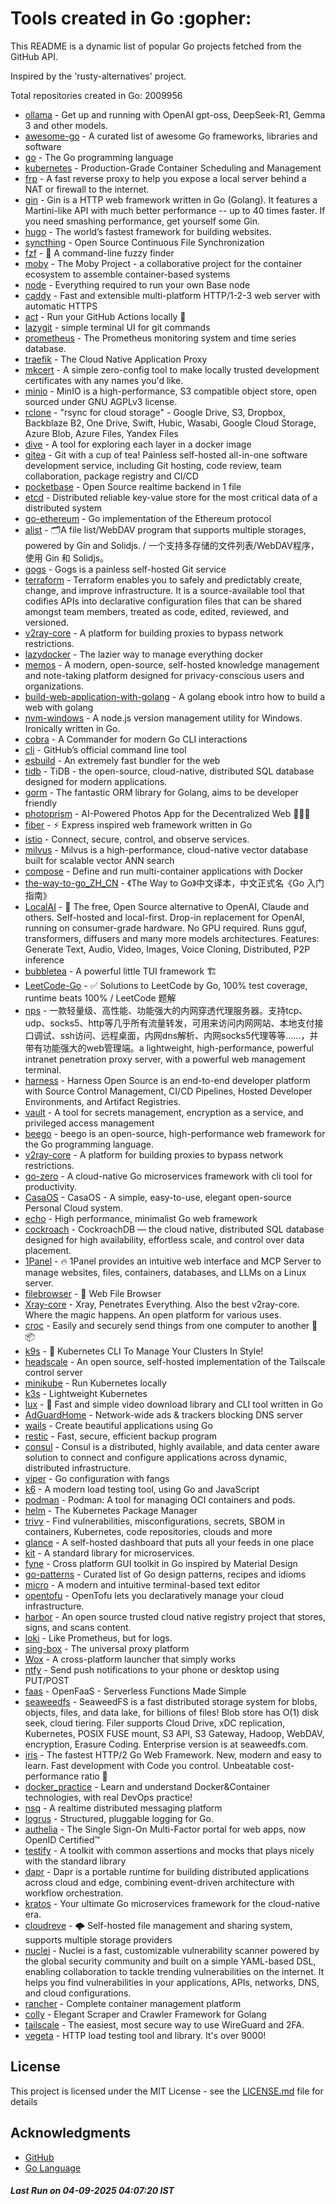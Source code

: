 # Tools created in Go :gopher: 

This README is a dynamic list of popular Go projects fetched from the GitHub API.

Inspired by the 'rusty-alternatives' project.

Total repositories created in Go: 2009956

- [ollama](https://github.com/ollama/ollama) - Get up and running with OpenAI gpt-oss, DeepSeek-R1, Gemma 3 and other models.
- [awesome-go](https://github.com/avelino/awesome-go) - A curated list of awesome Go frameworks, libraries and software
- [go](https://github.com/golang/go) - The Go programming language
- [kubernetes](https://github.com/kubernetes/kubernetes) - Production-Grade Container Scheduling and Management
- [frp](https://github.com/fatedier/frp) - A fast reverse proxy to help you expose a local server behind a NAT or firewall to the internet.
- [gin](https://github.com/gin-gonic/gin) - Gin is a HTTP web framework written in Go (Golang). It features a Martini-like API with much better performance -- up to 40 times faster. If you need smashing performance, get yourself some Gin.
- [hugo](https://github.com/gohugoio/hugo) - The world’s fastest framework for building websites.
- [syncthing](https://github.com/syncthing/syncthing) - Open Source Continuous File Synchronization
- [fzf](https://github.com/junegunn/fzf) - :cherry_blossom: A command-line fuzzy finder
- [moby](https://github.com/moby/moby) - The Moby Project - a collaborative project for the container ecosystem to assemble container-based systems
- [node](https://github.com/base/node) - Everything required to run your own Base node
- [caddy](https://github.com/caddyserver/caddy) - Fast and extensible multi-platform HTTP/1-2-3 web server with automatic HTTPS
- [act](https://github.com/nektos/act) - Run your GitHub Actions locally 🚀
- [lazygit](https://github.com/jesseduffield/lazygit) - simple terminal UI for git commands
- [prometheus](https://github.com/prometheus/prometheus) - The Prometheus monitoring system and time series database.
- [traefik](https://github.com/traefik/traefik) - The Cloud Native Application Proxy
- [mkcert](https://github.com/FiloSottile/mkcert) - A simple zero-config tool to make locally trusted development certificates with any names you'd like.
- [minio](https://github.com/minio/minio) - MinIO is a high-performance, S3 compatible object store, open sourced under GNU AGPLv3 license.
- [rclone](https://github.com/rclone/rclone) - "rsync for cloud storage" - Google Drive, S3, Dropbox, Backblaze B2, One Drive, Swift, Hubic, Wasabi, Google Cloud Storage, Azure Blob, Azure Files, Yandex Files
- [dive](https://github.com/wagoodman/dive) - A tool for exploring each layer in a docker image
- [gitea](https://github.com/go-gitea/gitea) - Git with a cup of tea! Painless self-hosted all-in-one software development service, including Git hosting, code review, team collaboration, package registry and CI/CD
- [pocketbase](https://github.com/pocketbase/pocketbase) - Open Source realtime backend in 1 file
- [etcd](https://github.com/etcd-io/etcd) - Distributed reliable key-value store for the most critical data of a distributed system
- [go-ethereum](https://github.com/ethereum/go-ethereum) - Go implementation of the Ethereum protocol
- [alist](https://github.com/AlistGo/alist) - 🗂️A file list/WebDAV program that supports multiple storages, powered by Gin and Solidjs. / 一个支持多存储的文件列表/WebDAV程序，使用 Gin 和 Solidjs。
- [gogs](https://github.com/gogs/gogs) - Gogs is a painless self-hosted Git service
- [terraform](https://github.com/hashicorp/terraform) - Terraform enables you to safely and predictably create, change, and improve infrastructure. It is a source-available tool that codifies APIs into declarative configuration files that can be shared amongst team members, treated as code, edited, reviewed, and versioned.
- [v2ray-core](https://github.com/v2ray/v2ray-core) - A platform for building proxies to bypass network restrictions.
- [lazydocker](https://github.com/jesseduffield/lazydocker) - The lazier way to manage everything docker
- [memos](https://github.com/usememos/memos) - A modern, open-source, self-hosted knowledge management and note-taking platform designed for privacy-conscious users and organizations.
- [build-web-application-with-golang](https://github.com/astaxie/build-web-application-with-golang) - A golang ebook intro how to build a web with golang
- [nvm-windows](https://github.com/coreybutler/nvm-windows) - A node.js version management utility for Windows. Ironically written in Go.
- [cobra](https://github.com/spf13/cobra) - A Commander for modern Go CLI interactions
- [cli](https://github.com/cli/cli) - GitHub’s official command line tool
- [esbuild](https://github.com/evanw/esbuild) - An extremely fast bundler for the web
- [tidb](https://github.com/pingcap/tidb) - TiDB - the open-source, cloud-native, distributed SQL database designed for modern applications.
- [gorm](https://github.com/go-gorm/gorm) - The fantastic ORM library for Golang, aims to be developer friendly
- [photoprism](https://github.com/photoprism/photoprism) - AI-Powered Photos App for the Decentralized Web 🌈💎✨
- [fiber](https://github.com/gofiber/fiber) - ⚡️ Express inspired web framework written in Go
- [istio](https://github.com/istio/istio) - Connect, secure, control, and observe services.
- [milvus](https://github.com/milvus-io/milvus) - Milvus is a high-performance, cloud-native vector database built for scalable vector ANN search
- [compose](https://github.com/docker/compose) - Define and run multi-container applications with Docker
- [the-way-to-go_ZH_CN](https://github.com/unknwon/the-way-to-go_ZH_CN) - 《The Way to Go》中文译本，中文正式名《Go 入门指南》
- [LocalAI](https://github.com/mudler/LocalAI) - :robot: The free, Open Source alternative to OpenAI, Claude and others. Self-hosted and local-first. Drop-in replacement for OpenAI,  running on consumer-grade hardware. No GPU required. Runs gguf, transformers, diffusers and many more models architectures. Features: Generate Text, Audio, Video, Images, Voice Cloning, Distributed, P2P inference
- [bubbletea](https://github.com/charmbracelet/bubbletea) - A powerful little TUI framework 🏗
- [LeetCode-Go](https://github.com/halfrost/LeetCode-Go) - ✅ Solutions to LeetCode by Go, 100% test coverage, runtime beats 100% / LeetCode 题解
- [nps](https://github.com/ehang-io/nps) - 一款轻量级、高性能、功能强大的内网穿透代理服务器。支持tcp、udp、socks5、http等几乎所有流量转发，可用来访问内网网站、本地支付接口调试、ssh访问、远程桌面，内网dns解析、内网socks5代理等等……，并带有功能强大的web管理端。a lightweight, high-performance, powerful intranet penetration proxy server, with a powerful web management terminal.
- [harness](https://github.com/harness/harness) - Harness Open Source is an end-to-end developer platform with Source Control Management, CI/CD Pipelines, Hosted Developer Environments, and Artifact Registries.
- [vault](https://github.com/hashicorp/vault) - A tool for secrets management, encryption as a service, and privileged access management
- [beego](https://github.com/beego/beego) - beego is an open-source, high-performance web framework for the Go programming language.
- [v2ray-core](https://github.com/v2fly/v2ray-core) - A platform for building proxies to bypass network restrictions.
- [go-zero](https://github.com/zeromicro/go-zero) - A cloud-native Go microservices framework with cli tool for productivity.
- [CasaOS](https://github.com/IceWhaleTech/CasaOS) - CasaOS - A simple, easy-to-use, elegant open-source Personal Cloud system.
- [echo](https://github.com/labstack/echo) - High performance, minimalist Go web framework
- [cockroach](https://github.com/cockroachdb/cockroach) - CockroachDB — the cloud native, distributed SQL database designed for high availability, effortless scale, and control over data placement.
- [1Panel](https://github.com/1Panel-dev/1Panel) - 🔥 1Panel provides an intuitive web interface and MCP Server to manage websites, files, containers, databases, and LLMs on a Linux server.
- [filebrowser](https://github.com/filebrowser/filebrowser) - 📂 Web File Browser
- [Xray-core](https://github.com/XTLS/Xray-core) - Xray, Penetrates Everything. Also the best v2ray-core. Where the magic happens. An open platform for various uses.
- [croc](https://github.com/schollz/croc) - Easily and securely send things from one computer to another :crocodile: :package:
- [k9s](https://github.com/derailed/k9s) - 🐶 Kubernetes CLI To Manage Your Clusters In Style!
- [headscale](https://github.com/juanfont/headscale) - An open source, self-hosted implementation of the Tailscale control server
- [minikube](https://github.com/kubernetes/minikube) - Run Kubernetes locally
- [k3s](https://github.com/k3s-io/k3s) - Lightweight Kubernetes
- [lux](https://github.com/iawia002/lux) - 👾 Fast and simple video download library and CLI tool written in Go
- [AdGuardHome](https://github.com/AdguardTeam/AdGuardHome) - Network-wide ads & trackers blocking DNS server
- [wails](https://github.com/wailsapp/wails) - Create beautiful applications using Go
- [restic](https://github.com/restic/restic) - Fast, secure, efficient backup program
- [consul](https://github.com/hashicorp/consul) - Consul is a distributed, highly available, and data center aware solution to connect and configure applications across dynamic, distributed infrastructure.
- [viper](https://github.com/spf13/viper) - Go configuration with fangs
- [k6](https://github.com/grafana/k6) - A modern load testing tool, using Go and JavaScript
- [podman](https://github.com/containers/podman) - Podman: A tool for managing OCI containers and pods.
- [helm](https://github.com/helm/helm) - The Kubernetes Package Manager
- [trivy](https://github.com/aquasecurity/trivy) - Find vulnerabilities, misconfigurations, secrets, SBOM in containers, Kubernetes, code repositories, clouds and more
- [glance](https://github.com/glanceapp/glance) - A self-hosted dashboard that puts all your feeds in one place
- [kit](https://github.com/go-kit/kit) - A standard library for microservices.
- [fyne](https://github.com/fyne-io/fyne) - Cross platform GUI toolkit in Go inspired by Material Design
- [go-patterns](https://github.com/tmrts/go-patterns) - Curated list of Go design patterns, recipes and idioms
- [micro](https://github.com/zyedidia/micro) - A modern and intuitive terminal-based text editor
- [opentofu](https://github.com/opentofu/opentofu) - OpenTofu lets you declaratively manage your cloud infrastructure.
- [harbor](https://github.com/goharbor/harbor) - An open source trusted cloud native registry project that stores, signs, and scans content.
- [loki](https://github.com/grafana/loki) - Like Prometheus, but for logs.
- [sing-box](https://github.com/SagerNet/sing-box) - The universal proxy platform
- [Wox](https://github.com/Wox-launcher/Wox) - A cross-platform launcher that simply works
- [ntfy](https://github.com/binwiederhier/ntfy) - Send push notifications to your phone or desktop using PUT/POST
- [faas](https://github.com/openfaas/faas) - OpenFaaS - Serverless Functions Made Simple
- [seaweedfs](https://github.com/seaweedfs/seaweedfs) - SeaweedFS is a fast distributed storage system for blobs, objects, files, and data lake, for billions of files! Blob store has O(1) disk seek, cloud tiering. Filer supports Cloud Drive, xDC replication, Kubernetes, POSIX FUSE mount, S3 API, S3 Gateway, Hadoop, WebDAV, encryption, Erasure Coding. Enterprise version is at seaweedfs.com.
- [iris](https://github.com/kataras/iris) - The fastest HTTP/2 Go Web Framework. New, modern and easy to learn. Fast development with Code you control. Unbeatable cost-performance ratio :rocket:
- [docker_practice](https://github.com/yeasy/docker_practice) - Learn and understand Docker&Container technologies, with real DevOps practice!
- [nsq](https://github.com/nsqio/nsq) - A realtime distributed messaging platform
- [logrus](https://github.com/sirupsen/logrus) - Structured, pluggable logging for Go.
- [authelia](https://github.com/authelia/authelia) - The Single Sign-On Multi-Factor portal for web apps, now OpenID Certified™
- [testify](https://github.com/stretchr/testify) - A toolkit with common assertions and mocks that plays nicely with the standard library
- [dapr](https://github.com/dapr/dapr) - Dapr is a portable runtime for building distributed applications across cloud and edge, combining event-driven architecture with workflow orchestration.
- [kratos](https://github.com/go-kratos/kratos) - Your ultimate Go microservices framework for the cloud-native era.
- [cloudreve](https://github.com/cloudreve/cloudreve) - 🌩 Self-hosted file management and sharing system, supports multiple storage providers
- [nuclei](https://github.com/projectdiscovery/nuclei) - Nuclei is a fast, customizable vulnerability scanner powered by the global security community and built on a simple YAML-based DSL, enabling collaboration to tackle trending vulnerabilities on the internet. It helps you find vulnerabilities in your applications, APIs, networks, DNS, and cloud configurations.
- [rancher](https://github.com/rancher/rancher) - Complete container management platform
- [colly](https://github.com/gocolly/colly) - Elegant Scraper and Crawler Framework for Golang
- [tailscale](https://github.com/tailscale/tailscale) - The easiest, most secure way to use WireGuard and 2FA.
- [vegeta](https://github.com/tsenart/vegeta) - HTTP load testing tool and library. It's over 9000!


## License

This project is licensed under the MIT License - see the [LICENSE.md](LICENSE.md) file for details

## Acknowledgments

- [GitHub](https://github.com)
- [Go Language](https://golang.org)

##### _Last Run on 04-09-2025 04:07:20 IST_